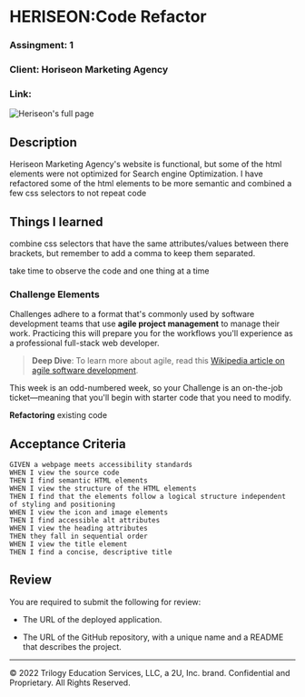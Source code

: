 # HERISEON:Code Refactor

### Assingment: 1
### Client: Horiseon Marketing Agency
### Link:

![Heriseon's full page](/assets/heriseon.png)


## Description

Heriseon Marketing Agency's website is functional,
but some of the html elements were not optimized for Search engine Optimization.
I have refactored some of the html elements to be more semantic and combined a
few css selectors to not repeat code



## Things I learned

combine css selectors that have the same attributes/values between there brackets,
but remember to add a comma to keep them separated.

take time to observe the code and one thing at a time

### Challenge Elements

Challenges adhere to a format that's commonly used by software development teams that use **agile project management** to manage their work. Practicing this will prepare you for the workflows you'll experience as a professional full-stack web developer. 

> **Deep Dive**: To learn more about agile, read this [Wikipedia article on agile software development](https://en.wikipedia.org/wiki/Agile_software_development).



This week is an odd-numbered week, so your Challenge is an on-the-job ticket&mdash;meaning that you'll begin with starter code that you need to modify. 

**Refactoring** existing code

## Acceptance Criteria

```
GIVEN a webpage meets accessibility standards
WHEN I view the source code
THEN I find semantic HTML elements
WHEN I view the structure of the HTML elements
THEN I find that the elements follow a logical structure independent of styling and positioning
WHEN I view the icon and image elements
THEN I find accessible alt attributes
WHEN I view the heading attributes
THEN they fall in sequential order
WHEN I view the title element
THEN I find a concise, descriptive title
```



## Review

You are required to submit the following for review:

* The URL of the deployed application.

* The URL of the GitHub repository, with a unique name and a README that describes the project.

---
© 2022 Trilogy Education Services, LLC, a 2U, Inc. brand. Confidential and Proprietary. All Rights Reserved.
